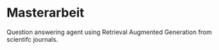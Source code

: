 # Masterarbeit

Question answering agent using Retrieval Augmented Generation from scientifc journals.
